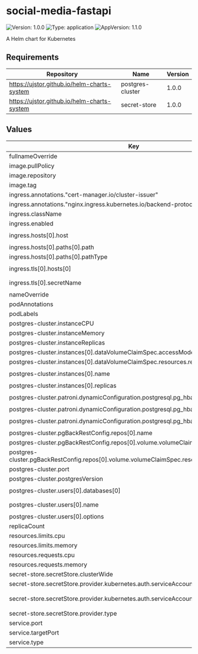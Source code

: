 # social-media-fastapi

![Version: 1.0.0](https://img.shields.io/badge/Version-1.0.0-informational?style=flat-square) ![Type: application](https://img.shields.io/badge/Type-application-informational?style=flat-square) ![AppVersion: 1.1.0](https://img.shields.io/badge/AppVersion-1.1.0-informational?style=flat-square)

A Helm chart for Kubernetes

## Requirements

| Repository | Name | Version |
|------------|------|---------|
| https://ujstor.github.io/helm-charts-system | postgres-cluster | 1.0.0 |
| https://ujstor.github.io/helm-charts-system | secret-store | 1.0.0 |

## Values

| Key | Type | Default | Description |
|-----|------|---------|-------------|
| fullnameOverride | string | `""` |  |
| image.pullPolicy | string | `"IfNotPresent"` |  |
| image.repository | string | `"ujstor/fastapi"` |  |
| image.tag | string | `"1.0.4"` |  |
| ingress.annotations."cert-manager.io/cluster-issuer" | string | `"letsencrypt"` |  |
| ingress.annotations."nginx.ingress.kubernetes.io/backend-protocol" | string | `"HTTP"` |  |
| ingress.className | string | `"nginx"` |  |
| ingress.enabled | bool | `true` |  |
| ingress.hosts[0].host | string | `"social-media.api.ujstor.com"` |  |
| ingress.hosts[0].paths[0].path | string | `"/"` |  |
| ingress.hosts[0].paths[0].pathType | string | `"Prefix"` |  |
| ingress.tls[0].hosts[0] | string | `"social-media.api.ujstor.com"` |  |
| ingress.tls[0].secretName | string | `"social-media-fastapi-tls"` |  |
| nameOverride | string | `""` |  |
| podAnnotations | object | `{}` |  |
| podLabels | object | `{}` |  |
| postgres-cluster.instanceCPU | string | `"250m"` |  |
| postgres-cluster.instanceMemory | string | `"500Mi"` |  |
| postgres-cluster.instanceReplicas | int | `1` |  |
| postgres-cluster.instances[0].dataVolumeClaimSpec.accessModes[0] | string | `"ReadWriteOnce"` |  |
| postgres-cluster.instances[0].dataVolumeClaimSpec.resources.requests.storage | string | `"100Mi"` |  |
| postgres-cluster.instances[0].name | string | `"social-media-fastapi"` |  |
| postgres-cluster.instances[0].replicas | int | `1` |  |
| postgres-cluster.patroni.dynamicConfiguration.postgresql.pg_hba[0] | string | `"local all postgres trust"` |  |
| postgres-cluster.patroni.dynamicConfiguration.postgresql.pg_hba[1] | string | `"local all all trust"` |  |
| postgres-cluster.patroni.dynamicConfiguration.postgresql.pg_hba[2] | string | `"host all all all md5"` |  |
| postgres-cluster.pgBackRestConfig.repos[0].name | string | `"repo1"` |  |
| postgres-cluster.pgBackRestConfig.repos[0].volume.volumeClaimSpec.accessModes[0] | string | `"ReadWriteOnce"` |  |
| postgres-cluster.pgBackRestConfig.repos[0].volume.volumeClaimSpec.resources.requests.storage | string | `"100Mi"` |  |
| postgres-cluster.port | int | `5432` |  |
| postgres-cluster.postgresVersion | int | `16` |  |
| postgres-cluster.users[0].databases[0] | string | `"social-media-fastapi"` |  |
| postgres-cluster.users[0].name | string | `"social-media-fastapi"` |  |
| postgres-cluster.users[0].options | string | `"SUPERUSER"` |  |
| replicaCount | int | `1` |  |
| resources.limits.cpu | string | `"200m"` |  |
| resources.limits.memory | string | `"252Mi"` |  |
| resources.requests.cpu | string | `"100m"` |  |
| resources.requests.memory | string | `"128Mi"` |  |
| secret-store.secretStore.clusterWide | bool | `false` |  |
| secret-store.secretStore.provider.kubernetes.auth.serviceAccount.create | bool | `true` |  |
| secret-store.secretStore.provider.kubernetes.auth.serviceAccount.name | string | `"social-media-fastapi-secret-store-sa"` |  |
| secret-store.secretStore.provider.type | string | `"kubernetes"` |  |
| service.port | int | `8010` |  |
| service.targetPort | int | `8010` |  |
| service.type | string | `"ClusterIP"` |  |

